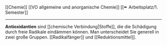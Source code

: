 [[Chemie]] [[VO allgemeine und anorganische Chemie]] [[✒ Arbeitsplatz/1. Semester]]

---

**Antioxidantien** sind [[chemische Verbindung|Stoffe]], die die Schädigung durch freie Radikale eindämmen können. Man unterscheidet Sie generell in zwei große Gruppen. [[Radikalfänger]] und [[Reduktionsmittel]].